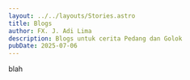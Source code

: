 ```yaml
---
layout: ../../layouts/Stories.astro
title: Blogs
author: FX. J. Adi Lima
description: Blogs untuk cerita Pedang dan Golok
pubDate: 2025-07-06
---
```


blah

